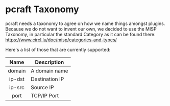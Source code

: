 pcraft Taxonomy
===============

pcraft needs a taxonomy to agree on how we name things amongst plugins. Because we do not want to invent our own, we
decided to use the MISP Taxonomy, in particular the standard Category as it can be found there: https://www.circl.lu/doc/misp/categories-and-types/

Here's a list of those that are currently supported:

| Name   | Description    |
|:------:|----------------|
| domain | A domain name  |
| ip-dst | Destination IP |
| ip-src | Source IP      |
| port   | TCP/IP Port    |
